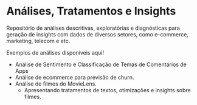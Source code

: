 # Análises, Tratamentos e Insights
Repositório de análises descritivas, exploratórias e diagnósticas para geração de insights com dados de diversos setores, como e-commerce, marketing, telecom e etc.

Exemplos de análises disponíveis aqui!
- Análise de Sentimento e Classificação de Temas de Comentários de Apps
- Análise de ecommerce para previsão de churn.
- Análise de filmes do MovieLens.
    - Apresentando tratamentos de textos, otimizações e insights sobre filmes.